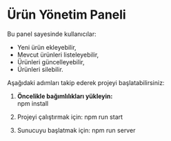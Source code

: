 # Ürün Yönetim Paneli

Bu panel sayesinde kullanıcılar:
- Yeni ürün ekleyebilir,
- Mevcut ürünleri listeleyebilir,
- Ürünleri güncelleyebilir,
- Ürünleri silebilir.

Aşağıdaki adımları takip ederek projeyi başlatabilirsiniz:

1. **Öncelikle bağımlılıkları yükleyin:**  
   npm install

2. Projeyi çalıştırmak için:
    npm run start

3. Sunucuyu başlatmak için:
    npm run server
